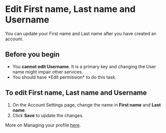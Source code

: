 # Edit First name, Last name and Username

You can update your First name and Last name after you have created an account.

## Before you begin

<ul><li>You <strong>cannot edit Username</strong>. It is a primary key and changing the User name might impair other services.</li><li>You should have *Edit permission* to do this task.</li></ul>

## To edit First name, Last name and Username

1. On the Account Settings page, change the name in **First name** and **Last name**.
2. Click **Save** to update the changes.

More on Managing your profile [here](Account-Settings.md).
